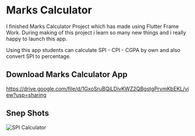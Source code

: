 # Marks Calculator

I finished Marks Calculator Project which has made using Flutter Frame Work. During making of this project i learn so many new things and i really happy to launch this app.

Using this app students can calculate SPI - CPI - CGPA by own and also convert SPI to percentage. 

## Download Marks Calculator App
https://drive.google.com/file/d/1GxoSruBQiLDivKWZ2QBgstgPrvmKbEKL/view?usp=sharing

## Snep Shots

![SPI Calculator](https://user-images.githubusercontent.com/96719397/182144343-d24ea2ce-bdf5-4efa-9a10-5e4e9c8c075c.png)
